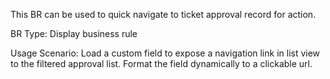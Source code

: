 This BR can be used to quick navigate to ticket approval record for action.

BR Type: Display business rule

Usage Scenario: Load a custom field to expose a navigation link in list view to the filtered approval list.
Format the field dynamically to a clickable url.
